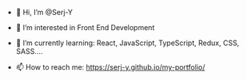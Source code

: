 - 👋 Hi, I’m @Serj-Y
- 👀 I’m interested in Front End Development
- 🌱 I’m currently learning: React, JavaScript, TypeScript, Redux, CSS, SASS....

- 📫 How to reach me: https://serj-y.github.io/my-portfolio/

<!---
Serj-Y/Serj-Y is a ✨ special ✨ repository because its `README.md` (this file) appears on your GitHub profile.
You can click the Preview link to take a look at your changes.
--->
